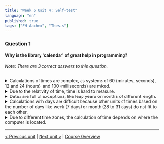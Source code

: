 ```yaml
---
title: "Week 6 Unit 4: Self-test"
language: "en"
published: true
tags: ["FH Aachen", "Thesis"]
---
```


### Question 1

#### Why is the library 'calendar' of great help in programming?

*Note: There are 3 correct answers to this question.*

<br>

<details>
	<summary>Calculations of times are complex, as systems of 60 (minutes, seconds), 12 and 24 (hours), and 100 (milliseconds) are mixed.</summary>
	<img  src="imgs/check.png" width="25">
</details>


<details>
	<summary>Due to the relativity of time, time is hard to measure. </summary>
	<img  src="imgs/cross.png" width="25">
</details>


<details>
	<summary>Dates are full of exceptions, like leap years or months of different length.</summary>
	<img  src="imgs/check.png" width="25">
</details>


<details>
	<summary>Calculations with days are difficult because other units of times based on the number of days like week (7 days) or month (28 to 31 days) do not fit to each other. </summary>
	<img  src="imgs/check.png" width="25">
</details>


<details>
	<summary>Due to different time zones, the calculation of time depends on where the computer is located.</summary>
	<img  src="imgs/cross.png" width="25">
</details>

---

[< Previous unit](/teaching/python-mooc/week6_unit5_installing_libraries) | [Next unit >](/teaching/python-mooc/week6_unit4_standard_libraries) |
[Course Overview](/teaching/python-mooc)
